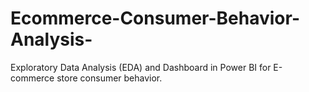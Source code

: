 # Ecommerce-Consumer-Behavior-Analysis-
Exploratory Data Analysis (EDA) and Dashboard in Power BI for E-commerce store consumer behavior.
